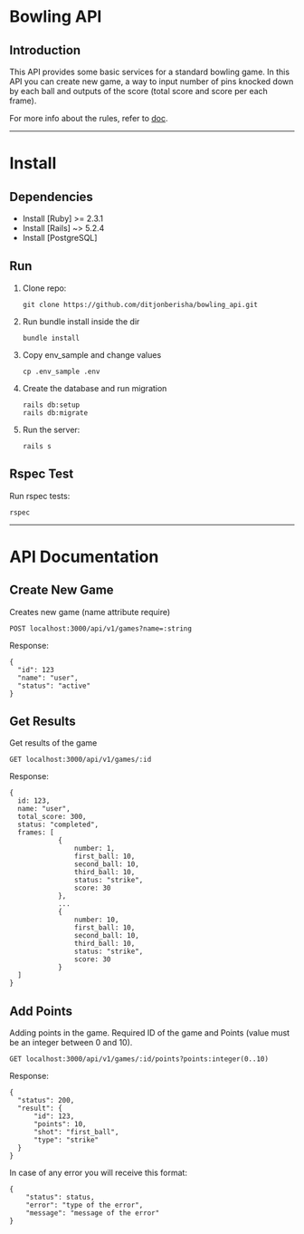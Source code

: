 # Bowling API

## Introduction

This API provides some basic services for a standard bowling game. In this API you can create new game, a way to input number of pins knocked down by each ball and outputs of the score (total score and score per each frame).

For more info about the rules, refer to [doc](doc/bowling.md).

---

# Install

## Dependencies
- Install [Ruby] >= 2.3.1
- Install [Rails] ~> 5.2.4
- Install [PostgreSQL]

## Run

1. Clone repo:
    ```
    git clone https://github.com/ditjonberisha/bowling_api.git
    ```
2. Run bundle install inside the dir
    ```
    bundle install
    ```
3. Copy env_sample and change values
    ```
    cp .env_sample .env
    ```
4. Create the database and run migration
     ```
    rails db:setup
    rails db:migrate
    ```
5. Run the server:
    ```
    rails s
    ```

## Rspec Test

Run rspec tests:
```
rspec
```

---
# API Documentation

## Create New Game

Creates new game (name attribute require)
```
POST localhost:3000/api/v1/games?name=:string
```
Response:
```
{
  "id": 123
  "name": "user",
  "status": "active"
}
```

## Get Results

Get results of the game
```
GET localhost:3000/api/v1/games/:id
```
Response:
```
{
  id: 123,
  name: "user",
  total_score: 300,
  status: "completed",
  frames: [
            {
                number: 1,
                first_ball: 10,
                second_ball: 10,
                third_ball: 10,
                status: "strike",
                score: 30
            },
            ...
            {
                number: 10,
                first_ball: 10,
                second_ball: 10,
                third_ball: 10,
                status: "strike",
                score: 30
            }
  ]
}
```

## Add Points

Adding points in the game. Required ID of the game and Points (value must be an integer between 0 and 10).
```
GET localhost:3000/api/v1/games/:id/points?points:integer(0..10)
```
Response:
```
{
  "status": 200,
  "result": {
      "id": 123,
      "points": 10,
      "shot": "first_ball",
      "type": "strike"
  }
}
```
In case of any error you will receive this format:
```
{
    "status": status,
    "error": "type of the error",
    "message": "message of the error"
}
```